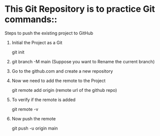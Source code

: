 # This Git Repository is to practice Git commands::

Steps to push the existing project to GitHub

1. Initial the Project as a Git 

	git init

2. git branch -M main (Suppose you want to Rename the current branch)

3. Go to the github.com and create a new repository

4. Now we need to add the remote to the Project

   git remote add origin <remote-url>   (remote url of the github repo)

5. To verify if the remote is added

   git remote -v

6. Now push the remote 

   git push -u origin main

